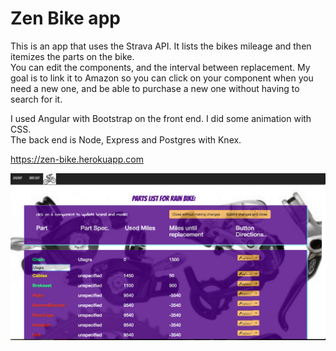 
# Zen Bike app

This is an app that uses the Strava API.  It lists the bikes mileage and then itemizes the parts on the bike.  
You can edit the components, and the interval between replacement. 
My goal is to link it to Amazon so you can click on your component when you need a new one, 
and be able to purchase a new one without having to search for it.

I used Angular with Bootstrap on the front end.  I did some animation with CSS.  
The back end is Node, Express and Postgres with Knex.

https://zen-bike.herokuapp.com

![alt text](https://github.com/AlexVotry/bike_app/blob/master/public/images/readme.png "parts screen")
